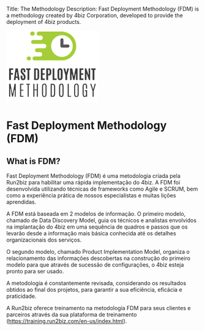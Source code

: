 Title: The Methodology
Description: Fast Deployment Methodology (FDM) is a methodology created by 4biz Corporation, developed to provide the deployment of 4biz products.

![FDM](img/fmd_icone_t.png)

Fast Deployment Methodology (FDM)
==================================

What is FDM?
--------------

Fast Deployment Methodology (FDM) é uma metodologia criada pela Run2biz para habilitar uma rápida implementação do 4biz. A FDM foi desenvolvida utilizando técnicas de frameworks como Agile e SCRUM, bem como a experiência prática de nossos especialistas e muitas lições aprendidas.

A FDM está baseada em 2 modelos de informação. O primeiro modelo, chamado de Data Discovery Model, guia os técnicos e analistas envolvidos na implantação do 4biz em uma sequência de quadros e passos que os levarão desde a informação mais básica conhecida até os detalhes organizacionais dos serviços.

O segundo modelo, chamado Product Implementation Model, organiza o relacionamento das informações descobertas na construção do primeiro modelo para que através de sucessão de configurações, o 4biz esteja pronto para ser usado.

A metodologia é constantemente revisada, considerando os resultados obtidos ao final dos projetos, para garantir a sua eficiência, eficácia e praticidade. 

A Run2biz oferece treinamento na metodologia FDM para seus clientes e parceiros através da sua plataforma de treinamento (https://training.run2biz.com/en-us/index.html).



 

